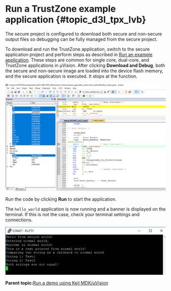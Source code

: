 # Run a TrustZone example application {#topic_d3l_tpx_lvb}

The secure project is configured to download both secure and non-secure output files so debugging can be fully managed from the secure project.

To download and run the TrustZone application, switch to the secure application project and perform steps as described in [Run an example application](keil_run_an_example_application.md). These steps are common for single core, dual-core, and TrustZone applications in μVision. After clicking **Download and Debug**, both the secure and non-secure image are loaded into the device flash memory, and the secure application is executed. It stops at the function.

![](../images/keil_run_trustzone_example_stop_at_rest_hander_when_running_debugging.png "Stop at Rest_Hander when running debugging")

Run the code by clicking **Run** to start the application.

The `hello_world` application is now running and a banner is displayed on the terminal. If this is not the case, check your terminal settings and connections.

![](../images/keil_run_trustzone_example_text_display_trustzone_hello_world_application.png "Text display of the trustzone hello_world application")

**Parent topic:**[Run a demo using Keil MDK/μVision](../topics/keil_run_a_demo_application.md)

